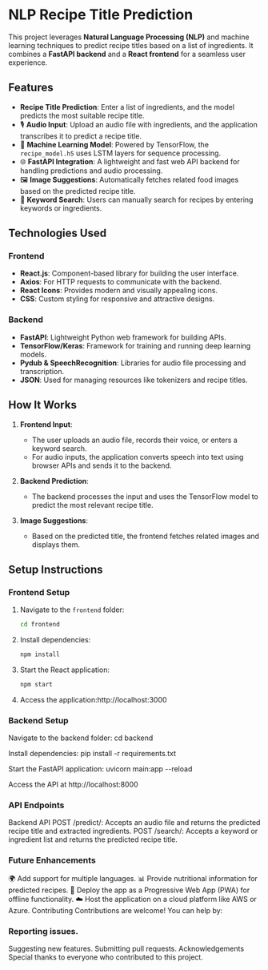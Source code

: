 # NLP Recipe Title Prediction

This project leverages **Natural Language Processing (NLP)** and machine learning techniques to predict recipe titles based on a list of ingredients. It combines a **FastAPI backend** and a **React frontend** for a seamless user experience.

## Features

- **Recipe Title Prediction**: Enter a list of ingredients, and the model predicts the most suitable recipe title.
- 🎙️ **Audio Input**: Upload an audio file with ingredients, and the application transcribes it to predict a recipe title.
- 🤖 **Machine Learning Model**: Powered by TensorFlow, the `recipe_model.h5` uses LSTM layers for sequence processing.
- 🌐 **FastAPI Integration**: A lightweight and fast web API backend for handling predictions and audio processing.
- 🖼️ **Image Suggestions**: Automatically fetches related food images based on the predicted recipe title.
- 🔎 **Keyword Search**: Users can manually search for recipes by entering keywords or ingredients.

## Technologies Used

### Frontend
- **React.js**: Component-based library for building the user interface.
- **Axios**: For HTTP requests to communicate with the backend.
- **React Icons**: Provides modern and visually appealing icons.
- **CSS**: Custom styling for responsive and attractive designs.

### Backend
- **FastAPI**: Lightweight Python web framework for building APIs.
- **TensorFlow/Keras**: Framework for training and running deep learning models.
- **Pydub & SpeechRecognition**: Libraries for audio file processing and transcription.
- **JSON**: Used for managing resources like tokenizers and recipe titles.

## How It Works

1. **Frontend Input**:
   - The user uploads an audio file, records their voice, or enters a keyword search.
   - For audio inputs, the application converts speech into text using browser APIs and sends it to the backend.

2. **Backend Prediction**:
   - The backend processes the input and uses the TensorFlow model to predict the most relevant recipe title.

3. **Image Suggestions**:
   - Based on the predicted title, the frontend fetches related images and displays them.


## Setup Instructions

### Frontend Setup
1. Navigate to the `frontend` folder:
   ```bash
   cd frontend
2. Install dependencies:
    ```bash
    npm install
3. Start the React application:
     ```bash
   npm start
5. Access the application:http://localhost:3000
### Backend Setup
Navigate to the backend folder:
cd backend

Install dependencies:
pip install -r requirements.txt

Start the FastAPI application:
uvicorn main:app --reload

Access the API at http://localhost:8000
### API Endpoints
Backend API
POST /predict/:
Accepts an audio file and returns the predicted recipe title and extracted ingredients.
POST /search/:
Accepts a keyword or ingredient list and returns the predicted recipe title.
### Future Enhancements
🌍 Add support for multiple languages.
📊 Provide nutritional information for predicted recipes.
📱 Deploy the app as a Progressive Web App (PWA) for offline functionality.
☁️ Host the application on a cloud platform like AWS or Azure.
Contributing
Contributions are welcome! You can help by:

### Reporting issues.
Suggesting new features.
Submitting pull requests.
Acknowledgements
Special thanks to everyone who contributed to this project.
     
   
    
